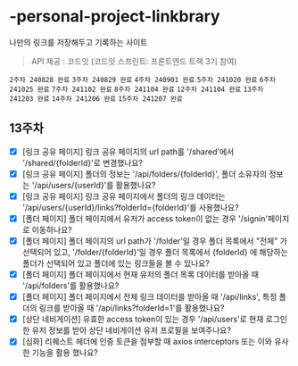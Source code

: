 # -personal-project-linkbrary

나만의 링크를 저장해두고 기록하는 사이트

> API 제공 : 코드잇 (코드잇 스프린트: 프론트엔드 트랙 3기 참여)

`2주차 240828 완료` `3주차 240829 완료` `4주차 240901 완료` `5주차 241020 완료` `6주차 241025 완료` `7주차 241102 완료` `8주차 241104 완료` `12주차 241104 완료`  `13주차 241203 완료` `14주차 241206 완료` `15주차 241207 완료`

## 13주차

- [x]  [링크 공유 페이지] 링크 공유 페이지의 url path를 '/shared'에서 '/shared/{folderId}'로 변경했나요?
- [x]  [링크 공유 페이지] 폴더의 정보는 '/api/folders/{folderId}', 폴더 소유자의 정보는 '/api/users/{userId}'를 활용했나요?
- [x]  [링크 공유 페이지] 링크 공유 페이지에서 폴더의 링크 데이터는 '/api/users/{userId}/links?folderId={folderId}'를 사용했나요?
- [x]  [폴더 페이지] 폴더 페이지에서 유저가 access token이 없는 경우 '/signin'페이지로 이동하나요?
- [x]  [폴더 페이지] 폴더 페이지의 url path가 '/folder'일 경우 폴더 목록에서 "전체" 가 선택되어 있고, '/folder/{folderId}'일 경우 폴더 목록에서 {folderId} 에 해당하는 폴더가 선택되어 있고 폴더에 있는 링크들을 볼 수 있나요?
- [x]  [폴더 페이지] 폴더 페이지에서 현재 유저의 폴더 목록 데이터를 받아올 때 '/api/folders'를 활용했나요?
- [x]  [폴더 페이지] 폴더 페이지에서 전체 링크 데이터를 받아올 때 '/api/links', 특정 폴더의 링크를 받아올 때 '/api/links?folderId=1'를 활용했나요?
- [x]  [상단  네비게이션] 유효한 access token이 있는 경우 '/api/users'로 현재 로그인한 유저 정보를 받아 상단 네비게이션 유저 프로필을 보여주나요?
- [x]  [심화] 리퀘스트 헤더에 인증 토큰을 첨부할 때 axios interceptors 또는 이와 유사한 기능을 활용 했나요?
